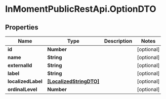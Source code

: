 # InMomentPublicRestApi.OptionDTO

## Properties

Name | Type | Description | Notes
------------ | ------------- | ------------- | -------------
**id** | **Number** |  | [optional] 
**name** | **String** |  | [optional] 
**externalId** | **String** |  | [optional] 
**label** | **String** |  | [optional] 
**localizedLabel** | [**[LocalizedStringDTO]**](LocalizedStringDTO.md) |  | [optional] 
**ordinalLevel** | **Number** |  | [optional] 


